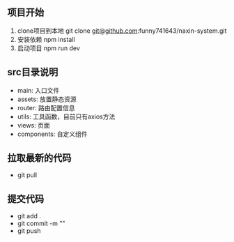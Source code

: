 ## 项目开始
1. clone项目到本地
git clone git@github.com:funny741643/naxin-system.git
2. 安装依赖
npm install
3. 启动项目
npm run dev

## src目录说明
* main: 入口文件
* assets: 放置静态资源
* router: 路由配置信息
* utils: 工具函数，目前只有axios方法
* views: 页面
* components: 自定义组件

## 拉取最新的代码
* git pull

## 提交代码
* git add .
* git commit -m ""
* git push